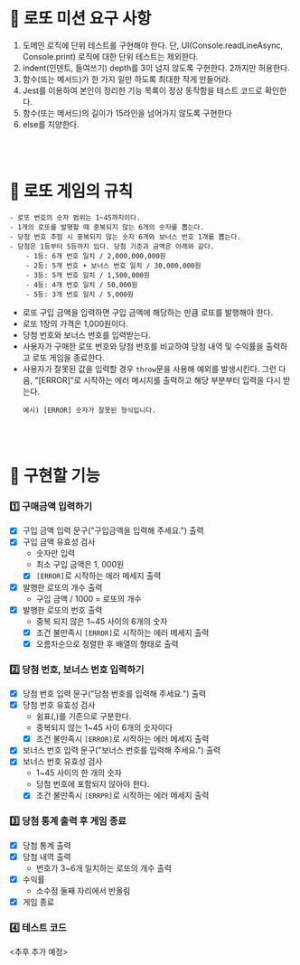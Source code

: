 # 🚀 로또 미션 요구 사항

1. 도메인 로직에 단위 테스트를 구현해야 한다. 단, UI(Console.readLineAsync, Console.print) 로직에 대한 단위 테스트는 제외한다.
2. indent(인덴트, 들여쓰기) depth를 3이 넘지 않도록 구현한다. 2까지만 허용한다.
3. 함수(또는 메서드)가 한 가지 일만 하도록 최대한 작게 만들어라.
4. Jest를 이용하여 본인이 정리한 기능 목록이 정상 동작함을 테스트 코드로 확인한다.
5. 함수(또는 메서드)의 길이가 15라인을 넘어가지 않도록 구현한다
6. else를 지양한다.

<br/>
<br/>

# 🎯 로또 게임의 규칙

```
- 로또 번호의 숫자 범위는 1~45까지이다.
- 1개의 로또를 발행할 때 중복되지 않는 6개의 숫자를 뽑는다.
- 당첨 번호 추첨 시 중복되지 않는 숫자 6개와 보너스 번호 1개를 뽑는다.
- 당첨은 1등부터 5등까지 있다. 당첨 기준과 금액은 아래와 같다.
    - 1등: 6개 번호 일치 / 2,000,000,000원
    - 2등: 5개 번호 + 보너스 번호 일치 / 30,000,000원
    - 3등: 5개 번호 일치 / 1,500,000원
    - 4등: 4개 번호 일치 / 50,000원
    - 5등: 3개 번호 일치 / 5,000원
```

- 로또 구입 금액을 입력하면 구입 금액에 해당하는 만큼 로또를 발행해야 한다.
- 로또 1장의 가격은 1,000원이다.
- 당첨 번호와 보너스 번호를 입력받는다.
- 사용자가 구매한 로또 번호와 당첨 번호를 비교하여 당첨 내역 및 수익률을 출력하고 로또 게임을 종료한다.
- 사용자가 잘못된 값을 입력할 경우 `throw`문을 사용해 예외를 발생시킨다. 그런 다음, "[ERROR]"로 시작하는 에러 메시지를 출력하고 해당 부분부터 입력을 다시 받는다.
  ```
  예시) [ERROR] 숫자가 잘못된 형식입니다.
  ```

<br/>
<br/>

# 📃 구현할 기능

### 1️⃣ 구매금액 입력하기

- [x] 구입 금액 입력 문구("구입금액을 입력해 주세요.") 출력
- [x] 구입 금액 유효성 검사
  - 숫자만 입력
  - 최소 구입 금액은 1, 000원
  - [x] `[ERROR]`로 시작하는 에러 메세지 출력
- [x] 발행한 로또의 개수 출력
  - 구입 금액 / 1000 = 로또의 개수
- [x] 발행한 로또의 번호 출력
  - 중복 되지 않은 1~45 사이의 6개의 숫자
  - [x] 조건 불만족시 `[ERROR]`로 시작하는 에러 메세지 출력
  - [x] 오름차순으로 정렬한 후 배열의 형태로 출력

### 2️⃣ 당첨 번호, 보너스 번호 입력하기

- [x] 당첨 번호 입력 문구("당첨 번호를 입력해 주세요.") 출력
- [x] 당첨 번호 유효성 검사
  - 쉼표(,)를 기준으로 구분한다.
  - 중복되지 않는 1~45 사이 6개의 숫자이다
  - [x] 조건 불만족시 `[ERROR]`로 시작하는 에러 메세지 출력
- [x] 보너스 번호 입력 문구("보너스 번호를 입력해 주세요.") 출력
- [x] 보너스 번호 유효성 검사
  - 1~45 사이의 한 개의 숫자
  - 당첨 번호에 포함되지 않아야 한다.
  - [x] 조건 불만족시 `[ERRPR]`로 시작하는 에러 메세지 출력

### 3️⃣ 당첨 통계 출력 후 게임 종료

- [x] 당첨 통계 출력
- [x] 당첨 내역 출력
  - 번호가 3~6개 일치하는 로또의 개수 출력
- [x] 수익률
  - 소수점 둘째 자리에서 반올림
- [x] 게임 종료

### 4️⃣ 테스트 코드

<추후 추가 예정>
